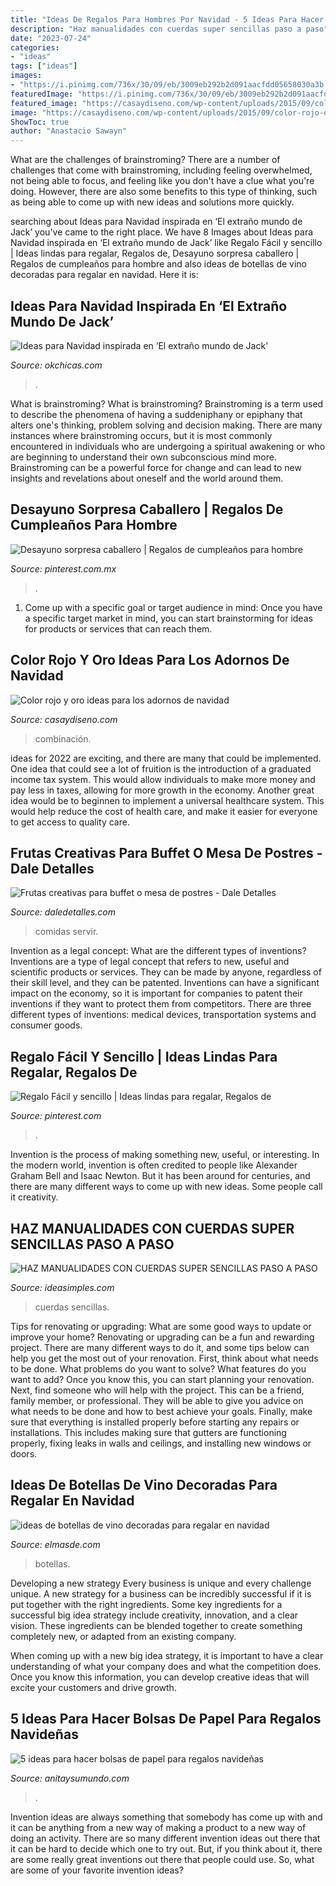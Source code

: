 ```yaml
---
title: "Ideas De Regalos Para Hombres Por Navidad - 5 Ideas Para Hacer Bolsas De Papel Para Regalos Navideñas"
description: "Haz manualidades con cuerdas super sencillas paso a paso"
date: "2023-07-24"
categories:
- "ideas"
tags: ["ideas"]
images:
- "https://i.pinimg.com/736x/30/09/eb/3009eb292b2d091aacfdd05658030a3b.jpg"
featuredImage: "https://i.pinimg.com/736x/30/09/eb/3009eb292b2d091aacfdd05658030a3b.jpg"
featured_image: "https://casaydiseno.com/wp-content/uploads/2015/09/color-rojo-oro-adornos-navidad-accesorios-regalos.jpg"
image: "https://casaydiseno.com/wp-content/uploads/2015/09/color-rojo-oro-adornos-navidad-accesorios-regalos.jpg"
ShowToc: true
author: "Anastacio Sawayn"
---
```



What are the challenges of brainstroming?
There are a number of challenges that come with brainstroming, including feeling overwhelmed, not being able to focus, and feeling like you don't have a clue what you're doing. However, there are also some benefits to this type of thinking, such as being able to come up with new ideas and solutions more quickly.

	

		
searching about Ideas para Navidad inspirada en ‘El extraño mundo de Jack’ you've came to the right place. We have 8 Images about Ideas para Navidad inspirada en ‘El extraño mundo de Jack’ like Regalo Fácil y sencillo | Ideas lindas para regalar, Regalos de, Desayuno sorpresa caballero | Regalos de cumpleaños para hombre and also ideas de botellas de vino decoradas para regalar en navidad. Here it is:
		
    
## Ideas Para Navidad Inspirada En ‘El Extraño Mundo De Jack’

<img loading=lazy src="https://www.okchicas.com/wp-content/uploads/2020/10/7a003a55ceb361aab4e8378efe274d82.jpg" onerror="this.onerror=null;this.src='https://tse3.mm.bing.net/th?id=OIP.HRY7GB2M3MdnqylizdXoyAHaGJ&amp;pid=15.1';" alt="Ideas para Navidad inspirada en ‘El extraño mundo de Jack’">

_Source: okchicas.com_

>. 

	

What is brainstroming?
What is brainstroming? Brainstroming is a term used to describe the phenomena of having a suddeniphany or epiphany that alters one's thinking, problem solving and decision making. There are many instances where brainstroming occurs, but it is most commonly encountered in individuals who are undergoing a spiritual awakening or who are beginning to understand their own subconscious mind more. Brainstroming can be a powerful force for change and can lead to new insights and revelations about oneself and the world around them.

    
## Desayuno Sorpresa Caballero | Regalos De Cumpleaños Para Hombre

<img loading=lazy src="https://i.pinimg.com/736x/ee/07/e2/ee07e2c7e04c5c1ef1aa2e7fb72cacb4.jpg" onerror="this.onerror=null;this.src='https://tse2.mm.bing.net/th?id=OIP.AG-s6JIaAY-1KcW6cPjYDQHaJ3&amp;pid=15.1';" alt="Desayuno sorpresa caballero | Regalos de cumpleaños para hombre">

_Source: pinterest.com.mx_

>. 

	

1. Come up with a specific goal or target audience in mind: Once you have a specific target market in mind, you can start brainstorming for ideas for products or services that can reach them.

    
## Color Rojo Y Oro Ideas Para Los Adornos De Navidad

<img loading=lazy src="https://casaydiseno.com/wp-content/uploads/2015/09/color-rojo-oro-adornos-navidad-accesorios-regalos.jpg" onerror="this.onerror=null;this.src='https://tse4.mm.bing.net/th?id=OIP.HDgo8ZlQxikWzGayEDT5RgHaJK&amp;pid=15.1';" alt="Color rojo y oro ideas para los adornos de navidad">

_Source: casaydiseno.com_

>combinación. 

	

ideas for 2022 are exciting, and there are many that could be implemented. One idea that could see a lot of fruition is the introduction of a graduated income tax system. This would allow individuals to make more money and pay less in taxes, allowing for more growth in the economy. Another great idea would be to beginnen to implement a universal healthcare system. This would help reduce the cost of health care, and make it easier for everyone to get access to quality care.

    
## Frutas Creativas Para Buffet O Mesa De Postres - Dale Detalles

<img loading=lazy src="https://i0.wp.com/www.daledetalles.com/wp-content/uploads/2016/09/fruta-creativa3.jpg" onerror="this.onerror=null;this.src='https://tse4.mm.bing.net/th?id=OIP.hTVVxN9xlc3YcO6-xVRp3QHaE6&amp;pid=15.1';" alt="Frutas creativas para buffet o mesa de postres - Dale Detalles">

_Source: daledetalles.com_

>comidas servir. 

	

Invention as a legal concept: What are the different types of inventions?
Inventions are a type of legal concept that refers to new, useful and scientific products or services. They can be made by anyone, regardless of their skill level, and they can be patented. Inventions can have a significant impact on the economy, so it is important for companies to patent their inventions if they want to protect them from competitors. There are three different types of inventions: medical devices, transportation systems and consumer goods.

    
## Regalo Fácil Y Sencillo | Ideas Lindas Para Regalar, Regalos De

<img loading=lazy src="https://i.pinimg.com/736x/30/09/eb/3009eb292b2d091aacfdd05658030a3b.jpg" onerror="this.onerror=null;this.src='https://tse3.mm.bing.net/th?id=OIP.THz8ehijzWk2OGM1aU10ZwHaOQ&amp;pid=15.1';" alt="Regalo Fácil y sencillo | Ideas lindas para regalar, Regalos de">

_Source: pinterest.com_

>. 

	

Invention is the process of making something new, useful, or interesting. In the modern world, invention is often credited to people like Alexander Graham Bell and Isaac Newton. But it has been around for centuries, and there are many different ways to come up with new ideas. Some people call it creativity.

    
## HAZ MANUALIDADES CON CUERDAS SUPER SENCILLAS PASO A PASO

<img loading=lazy src="https://www.ideasimples.com/wp-content/uploads/2018/07/1097b451abd191d546da0cc085a7db2e.jpg" onerror="this.onerror=null;this.src='https://tse4.mm.bing.net/th?id=OIP.wa1MDKDKTnAu1H5SKNCzCwCwFh&amp;pid=15.1';" alt="HAZ MANUALIDADES CON CUERDAS SUPER SENCILLAS PASO A PASO">

_Source: ideasimples.com_

>cuerdas sencillas. 

	

Tips for renovating or upgrading: What are some good ways to update or improve your home?
Renovating or upgrading can be a fun and rewarding project. There are many different ways to do it, and some tips below can help you get the most out of your renovation. First, think about what needs to be done. What problems do you want to solve? What features do you want to add? Once you know this, you can start planning your renovation. Next, find someone who will help with the project. This can be a friend, family member, or professional. They will be able to give you advice on what needs to be done and how to best achieve your goals. Finally, make sure that everything is installed properly before starting any repairs or installations. This includes making sure that gutters are functioning properly, fixing leaks in walls and ceilings, and installing new windows or doors.

    
## Ideas De Botellas De Vino Decoradas Para Regalar En Navidad

<img loading=lazy src="http://elmasde.com/wp-content/uploads/2015/12/ideas-de-botellas-de-vino-decoradas-para-regalar-en-navidad-05.jpg" onerror="this.onerror=null;this.src='https://tse1.mm.bing.net/th?id=OIP.ykVmbFEO8V_KdKAFH0E1-gHaHa&amp;pid=15.1';" alt="ideas de botellas de vino decoradas para regalar en navidad">

_Source: elmasde.com_

>botellas. 

	

Developing a new strategy
Every business is unique and every challenge unique. A new strategy for a business can be incredibly successful if it is put together with the right ingredients. 
Some key ingredients for a successful big idea strategy include creativity, innovation, and a clear vision. These ingredients can be blended together to create something completely new, or adapted from an existing company. 

When coming up with a new big idea strategy, it is important to have a clear understanding of what your company does and what the competition does. Once you know this information, you can develop creative ideas that will excite your customers and drive growth.

    
## 5 Ideas Para Hacer Bolsas De Papel Para Regalos Navideñas

<img loading=lazy src="https://anitaysumundo.com/wp-content/uploads/2016/12/bolsas-regalo-facebook.jpg" onerror="this.onerror=null;this.src='https://tse3.mm.bing.net/th?id=OIP.n6Cm9cG7zQuAunS5eFTkbwHaD4&amp;pid=15.1';" alt="5 ideas para hacer bolsas de papel para regalos navideñas">

_Source: anitaysumundo.com_

>. 

	

Invention ideas are always something that somebody has come up with and it can be anything from a new way of making a product to a new way of doing an activity. There are so many different invention ideas out there that it can be hard to decide which one to try out. But, if you think about it, there are some really great inventions out there that people could use. So, what are some of your favorite invention ideas?

